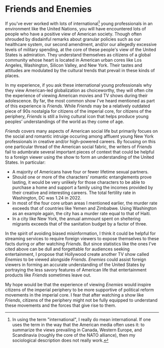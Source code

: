 # Friends and Enemies

If you've ever worked with lots of international[^1] young professionals in an environment like the United Nations, you will have encountered lots of people who have a positive view of American society. Though often shrouded by disdainful remarks about granular policies such as our healthcare system, our second amendment, and/or our allegedly excessive levels of military spending, at the core of these people's view of the United States is admiration. They understand themselves as citizens of a global community whose heart is located in American urban cores like Los Angeles, Washington, Silicon Valley, and New York. Their tastes and attitudes are modulated by the cultural trends that prevail in these kinds of places. 

In my experience, if you ask these international young professionals why they view American-led globalization as choiceworthy, they will often cite the experience of viewing American movies and TV shows during their adolescence. By far, the most common show I've heard mentioned as part of this experience is *Friends*. While *Friends* may be a relatively outdated piece of 90s nostalgia for citizens of the imperial core, for citizens of the periphery, *Friends* is still a living cultural icon that helps produce young peoples' understandings of the world as they come of age. 

*Friends* covers many aspects of American social life but primarily focues on the social and romantic intruige occuring among affluent young New York professionals in creative and/or high-powered careers. By focusing on this one particular thread of the American social fabric, the writers of *Friends* fail to adumbrate several important pieces of context that could be helpful to a foreign viewer using the show to form an understanding of the United States. In particular:

- A majority of Americans have four or fewer lifetime sexual partners.
- Should one or more of the characters' romantic entanglements prove lasting, it would be very unlikely for those characters to be able to purchase a home and support a family using the incomes provided by their creative and interesting careers. The total fertility rate in Washington, DC was 1.24 in 2022.
- In most of the four core urban areas I mentioned earlier, the murder rate exceeds that of countries like Yemen and Zimbabwe. Using Washington as an example again, the city has a murder rate equal to that of Haiti.
- In a city like New York, the annual ammount spent on sheltering migrants exceeds that of the sanitation budget by a factor of three.

In the spirit of avoiding biased misinformation, I think it could be helpful for streaming services to require foreign viewers to expose themselves to these facts during or after watching *Friends*. But since statistics like the ones I've cited above can be dull and forgettable for audiences seeking entertainment, I propose that Hollywood create another TV show called *Enemies* to be viewed alongside *Friends*. *Enemies* could assist foreign viewers in forming an accurate understanding of the United States by portraying the less savory features of American life that entertainment products like *Friends* sometimes leave out. 

My hope would be that the experience of viewing *Enemies* would inspire citizens of the imperial periphery to be more supportive of political reform movements in the imperial core. I fear that after watching a show like *Friends*, citizens of the periphery might not be fully equipped to understand these movements and the forces that give rise to them.  



[^1]: In using the term "international", I really do mean international. If one uses the term in the way that the American media often uses it: to summarize the views prevailing in Canada, Western Europe, and Scandinavia (roughly the core of the NATO alliance), then my sociological description does not really work. 
